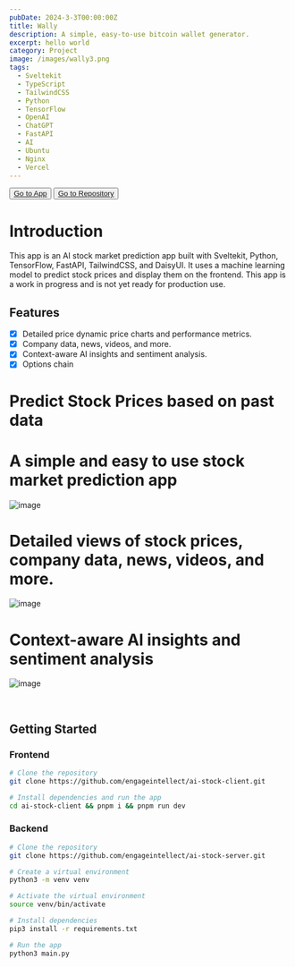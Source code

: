 ```yaml
---
pubDate: 2024-3-3T00:00:00Z
title: Wally
description: A simple, easy-to-use bitcoin wallet generator.
excerpt: hello world
category: Project
image: /images/wally3.png
tags:
  - Sveltekit
  - TypeScript
  - TailwindCSS
  - Python
  - TensorFlow
  - OpenAI
  - ChatGPT
  - FastAPI
  - AI
  - Ubuntu
  - Nginx
  - Vercel
---
```


<div class="flex gap-2">
  <button class="p-2 rounded border border-gray-900/20 md:hover:shadow transition-shadow duration-200"> 
    <a href="https://stonkai.xyz" target="_blank"> Go to App </a>
  </button>

  <button class="p-2 rounded border border-gray-900/20 md:hover:shadow transition-shadow duration-200"> 
    <a href="https://github.com/engageintellect/ai-stock-client.git" target="_blank">Go to Repository</a>
  </button>
</div>

# Introduction

This app is an AI stock market prediction app built with Sveltekit, Python, TensorFlow, FastAPI, TailwindCSS, and DaisyUI. It uses a machine learning model to predict stock prices and display them on the frontend. This app is a work in progress and is not yet ready for production use.

## Features

- [x] Detailed price dynamic price charts and performance metrics.
- [x] Company data, news, videos, and more.
- [x] Context-aware AI insights and sentiment analysis.
- [x] Options chain
      <br/>

# Predict Stock Prices based on past data

# A simple and easy to use stock market prediction app

![image](/images/stonkAi5.png)
<br/>

# Detailed views of stock prices, company data, news, videos, and more.

![image](/images/stonkAi6.png)
<br/>

# Context-aware AI insights and sentiment analysis

![image](/images/stonkAi7.png)
<br/>

<br/>

## Getting Started

### Frontend

```bash
# Clone the repository
git clone https://github.com/engageintellect/ai-stock-client.git
```

```bash
# Install dependencies and run the app
cd ai-stock-client && pnpm i && pnpm run dev
```

### Backend

```bash
# Clone the repository
git clone https://github.com/engageintellect/ai-stock-server.git
```

```bash
# Create a virtual environment
python3 -m venv venv
```

```bash
# Activate the virtual environment
source venv/bin/activate
```

```bash
# Install dependencies
pip3 install -r requirements.txt
```

```bash
# Run the app
python3 main.py
```

